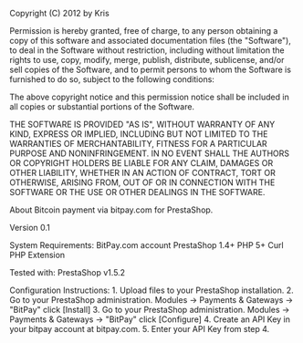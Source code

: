 Copyright (C) 2012 by Kris

Permission is hereby granted, free of charge, to any person obtaining a copy
of this software and associated documentation files (the "Software"), to deal
in the Software without restriction, including without limitation the rights
to use, copy, modify, merge, publish, distribute, sublicense, and/or sell
copies of the Software, and to permit persons to whom the Software is
furnished to do so, subject to the following conditions:

The above copyright notice and this permission notice shall be included in
all copies or substantial portions of the Software.

THE SOFTWARE IS PROVIDED "AS IS", WITHOUT WARRANTY OF ANY KIND, EXPRESS OR
IMPLIED, INCLUDING BUT NOT LIMITED TO THE WARRANTIES OF MERCHANTABILITY,
FITNESS FOR A PARTICULAR PURPOSE AND NONINFRINGEMENT. IN NO EVENT SHALL THE
AUTHORS OR COPYRIGHT HOLDERS BE LIABLE FOR ANY CLAIM, DAMAGES OR OTHER
LIABILITY, WHETHER IN AN ACTION OF CONTRACT, TORT OR OTHERWISE, ARISING FROM,
OUT OF OR IN CONNECTION WITH THE SOFTWARE OR THE USE OR OTHER DEALINGS IN
THE SOFTWARE.

About
	Bitcoin payment via bitpay.com for PrestaShop.

Version 0.1
	
System Requirements:
	BitPay.com account
	PrestaShop 1.4+
	PHP 5+
	Curl PHP Extension

Tested with:
  PrestaShop v1.5.2  

Configuration Instructions:
	1. Upload files to your PrestaShop installation.
	2. Go to your PrestaShop administration. Modules -> Payments & Gateways -> "BitPay" click [Install]
	3. Go to your PrestaShop administration. Modules -> Payments & Gateways -> "BitPay" click [Configure]
	4. Create an API Key in your bitpay account at bitpay.com.
	5. Enter your API Key from step 4.
